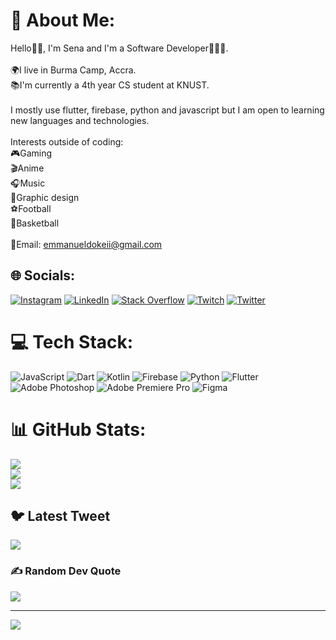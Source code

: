 # 💫 About Me:
Hello👋🏽, I'm Sena and I'm a Software Developer🧑🏽‍💻.<br><br>🌍I live in Burma Camp, Accra.<br>📚I'm currently a 4th year CS student at KNUST.<br><br>I mostly use flutter, firebase, python and javascript but I am open to learning new languages and technologies.<br><br>Interests outside of coding:<br>🎮Gaming<br>🎬Anime<br>🎧Music<br>🎨Graphic design<br>⚽Football<br>🏀Basketball<br><br>📧Email: emmanueldokeii@gmail.com


## 🌐 Socials:
[![Instagram](https://img.shields.io/badge/Instagram-%23E4405F.svg?logo=Instagram&logoColor=white)](https://instagram.com/__manuelsena) [![LinkedIn](https://img.shields.io/badge/LinkedIn-%230077B5.svg?logo=linkedin&logoColor=white)](https://linkedin.com/in/emmanuel-sena-doke-032928213) [![Stack Overflow](https://img.shields.io/badge/-Stackoverflow-FE7A16?logo=stack-overflow&logoColor=white)](https://stackoverflow.com/users/13593362) [![Twitch](https://img.shields.io/badge/Twitch-%239146FF.svg?logo=Twitch&logoColor=white)](https://twitch.tv/grimmm_21) [![Twitter](https://img.shields.io/badge/Twitter-%231DA1F2.svg?logo=Twitter&logoColor=white)](https://twitter.com/__manuelsena) 

# 💻 Tech Stack:
![JavaScript](https://img.shields.io/badge/javascript-%23323330.svg?style=for-the-badge&logo=javascript&logoColor=%23F7DF1E) ![Dart](https://img.shields.io/badge/dart-%230175C2.svg?style=for-the-badge&logo=dart&logoColor=white) ![Kotlin](https://img.shields.io/badge/kotlin-%230095D5.svg?style=for-the-badge&logo=kotlin&logoColor=white) ![Firebase](https://img.shields.io/badge/firebase-%23039BE5.svg?style=for-the-badge&logo=firebase) ![Python](https://img.shields.io/badge/python-3670A0?style=for-the-badge&logo=python&logoColor=ffdd54) ![Flutter](https://img.shields.io/badge/Flutter-%2302569B.svg?style=for-the-badge&logo=Flutter&logoColor=white) ![Adobe Photoshop](https://img.shields.io/badge/adobephotoshop-%2331A8FF.svg?style=for-the-badge&logo=adobephotoshop&logoColor=white) ![Adobe Premiere Pro](https://img.shields.io/badge/Adobe%20Premiere%20Pro-9999FF.svg?style=for-the-badge&logo=Adobe%20Premiere%20Pro&logoColor=white) 	![Figma](https://img.shields.io/badge/figma-%23F24E1E.svg?style=for-the-badge&logo=figma&logoColor=white)
# 📊 GitHub Stats:
![](https://github-readme-stats.vercel.app/api?username=ManuelSena19&theme=blue-green&hide_border=false&include_all_commits=false&count_private=false)<br/>
![](https://github-readme-streak-stats.herokuapp.com/?user=ManuelSena19&theme=blue-green&hide_border=false)<br/>
![](https://github-readme-stats.vercel.app/api/top-langs/?username=ManuelSena19&theme=blue-green&hide_border=false&include_all_commits=false&count_private=false&layout=compact)

## 🐦 Latest Tweet
[![](https://gtce.itsvg.in/api?username=__manuelsena)](https://github.com/VishwaGauravIn/github-twitter-card-embed)

### ✍️ Random Dev Quote
![](https://quotes-github-readme.vercel.app/api?type=horizontal&theme=radical)

---
[![](https://visitcount.itsvg.in/api?id=ManuelSena19&icon=0&color=0)](https://visitcount.itsvg.in)

<!-- Proudly created with GPRM ( https://gprm.itsvg.in ) -->
